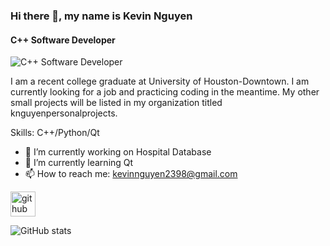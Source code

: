 ### Hi there 👋, my name is Kevin Nguyen
#### C++ Software Developer
![C++ Software Developer](https://d92mrp7hetgfk.cloudfront.net/images/sites/misc/u_of_houston-downtown-1/standard.png?1548464073)

I am a recent college graduate at University of Houston-Downtown. I am currently looking for a job and practicing coding in the meantime. My other small projects will be listed in my organization titled knguyenpersonalprojects.

Skills: C++/Python/Qt

- 🔭 I’m currently working on Hospital Database 
- 🌱 I’m currently learning Qt 
- 📫 How to reach me: kevinnguyen2398@gmail.com 


[<img src='https://cdn.jsdelivr.net/npm/simple-icons@3.0.1/icons/github.svg' alt='github' height='40'>](https://github.com/nguyenkSon2398)  

![GitHub stats](https://github-readme-stats.vercel.app/api?username=nguyenkSon2398&show_icons=true)  
